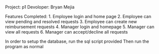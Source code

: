 Project: p1
Devoloper: Bryan Mejia

Features Completed:
	1. Employee login and home page
	2. Employee can view pending and resolved requests
	3. Employee can create new reimbursement requests
	4. Manager login and homepage
	5. Manager can view all requests
	6. Manager can accept/decline all requests


In order to setup the database, run the sql script provided
Then run the program as normal